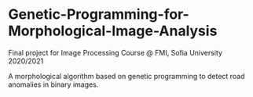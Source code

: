 # Genetic-Programming-for-Morphological-Image-Analysis

Final project for Image Processing Course @ FMI, Sofia University 2020/2021

A morphological algorithm based on genetic programming to detect road anomalies in binary images. 
